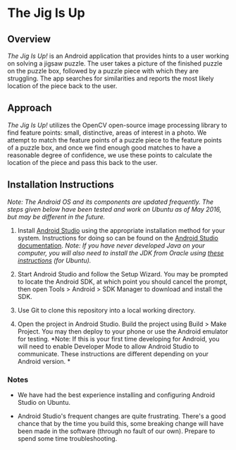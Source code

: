 # The Jig Is Up

## Overview
*The Jig Is Up!* is an Android application that provides hints to a user working on solving a jigsaw puzzle. The user takes a picture of the finished puzzle on the puzzle box, followed by a puzzle piece with which they are struggling. The app searches for similarities and reports the most likely location of the piece back to the user.

## Approach
*The Jig Is Up!* utilizes the OpenCV open-source image processing library to find feature points: small, distinctive, areas of interest in a photo. We attempt to match the feature points of a puzzle piece to the feature points of a puzzle box, and once we find enough good matches to have a reasonable degree of confidence, we use these points to calculate the location of the piece and pass this back to the user.


## Installation Instructions

*Note: The Android OS and its components are updated frequently. The steps given below have been tested and work on Ubuntu as of May 2016, but may be different in the future.*

1. Install [Android Studio](http://developer.android.com/sdk/index.html) using the appropriate installation method for your system. Instructions for doing so can be found on the [Android Studio documentation](http://developer.android.com/sdk/installing/index.html). *Note: If you have never developed Java on your computer, you will also need to install the JDK from Oracle using [these instructions](http://www.webupd8.org/2012/09/install-oracle-java-8-in-ubuntu-via-ppa.html) (for Ubuntu).*

2. Start Android Studio and follow the Setup Wizard. You may be prompted to locate the Android SDK, at which point you should cancel the prompt, then open Tools > Android > SDK Manager to download and install the SDK.

3. Use Git to clone this repository into a local working directory.

4. Open the project in Android Studio. Build the project using Build > Make Project. You may then deploy to your phone or use the Android emulator for testing. *Note: If this is your first time developing for Android, you will need to enable Developer Mode to allow Android Studio to communicate. These instructions are different depending on your Android version. *

### Notes

* We have had the best experience installing and configuring Android Studio on Ubuntu. 

* Android Studio's frequent changes are quite frustrating. There's a good chance that by the time you build this, some breaking change will have been made in the software (through no fault of our own). Prepare to spend some time troubleshooting.

